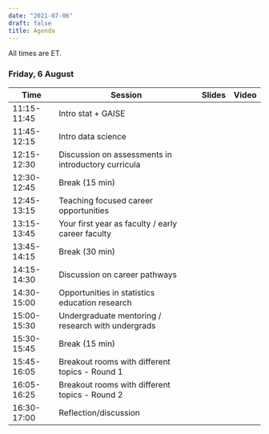 ```yaml
---
date: "2021-07-06"
draft: false
title: Agenda
---
```


All times are ET.

### Friday, 6 August

| Time          | Session           | Slides   | Video       |
|---------------|-------------------|----------|-------------|
| 11:15-11:45   | Intro stat + GAISE  |  |  |
| 11:45-12:15   | Intro data science  |  |  |
| 12:15-12:30   | Discussion on assessments in introductory curricula  |  |  |
| 12:30-12:45   | Break (15 min)  |  |  |
| 12:45-13:15   | Teaching focused career opportunities  |  |  |
| 13:15-13:45   | Your first year as faculty / early career faculty  |  |  |
| 13:45-14:15   | Break (30 min)  |  |  |
| 14:15-14:30   | Discussion on career pathways  |  |  |
| 14:30-15:00   | Opportunities in statistics education research  |  |  |
| 15:00-15:30   | Undergraduate mentoring / research with undergrads  |  |  |
| 15:30-15:45   | Break (15 min)  |  |  |
| 15:45-16:05   | Breakout rooms with different topics - Round 1  |  |  |
| 16:05-16:25   | Breakout rooms with different topics - Round 2  |  |  |
| 16:30-17:00   | Reflection/discussion  |  |  |
